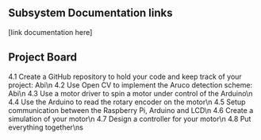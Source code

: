 ## Subsystem Documentation links
[link documentation here]
## Project Board
4.1 Create a GitHub repository to hold your code and keep track of your project: Abi\n
4.2 Use Open CV to implement the Aruco detection scheme: Abi\n
4.3 Use a motor driver to spin a motor under control of the Arduino\n
4.4 Use the Arduino to read the rotary encoder on the motor\n
4.5 Setup communication between the Raspberry Pi, Arduino and LCD\n
4.6 Create a simulation of your motor\n
4.7 Design a controller for your motor\n
4.8 Put everything together\ns
